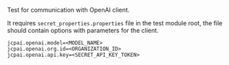 Test for communication with OpenAI client.

It requires `secret_properties.properties` file in the test module root, the file should contain options with parameters for the client.

```properties
jcpai.openai.model=<MODEL_NAME>
jcpai.openai.org.id=<ORGANIZATION_ID>
jcpai.openai.api.key=<SECRET_API_KEY_TOKEN>
```
